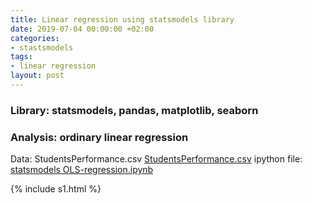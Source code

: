 ```yaml
---
title: Linear regression using statsmodels library
date: 2019-07-04 00:00:00 +02:00
categories:
- stastsmodels
tags:
- linear regression
layout: post
---
```


### Library: statsmodels, pandas, matplotlib, seaborn

### Analysis: ordinary linear regression
Data: StudentsPerformance.csv  [StudentsPerformance.csv](/uploads/StudentsPerformance.csv)
ipython file: [statsmodels OLS-regression.ipynb](/uploads/statsmodels%20OLS-regression.ipynb)

{% include s1.html %}